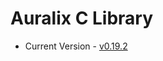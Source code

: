 # Auralix C Library
- Current Version - [v0.19.2](https://github.com/auralix/alx-202-af-10-1-auralix-c-lib/tree/v0.19.2)
